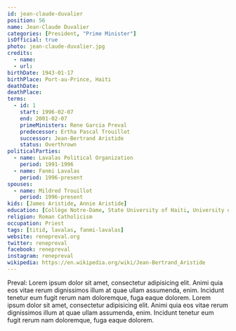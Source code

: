 ```yaml
---
id: jean-claude-duvalier
position: 56
name: Jean-Claude Duvalier
categories: [President, "Prime Minister"]
isOfficial: true
photo: jean-claude-duvalier.jpg
credits:
  - name:
  - url:
birthDate: 1943-01-17
birthPlace: Port-au-Prince, Haiti
deathDate:
deathPlace:
terms:
  - id: 1
    start: 1996-02-07
    end: 2001-02-07
    primeMinisters: Rene Garcia Preval
    predecessor: Ertha Pascal Trouillot
    successor: Jean-Bertrand Aristide
    status: Overthrown
politicalParties:
  - name: Lavalas Political Organization
    period: 1991-1996
  - name: Fanmi Lavalas
    period: 1996-present
spouses:
  - name: Mildred Trouillot
    period: 1996-present
kids: [James Aristide, Annie Aristide]
education: [Collège Notre-Dame, State University of Haiti, University of South Africa]
religion: Roman Catholicism
occupation: Priest
tags: [titid, lavalas, fanmi-lavalas]
website: renepreval.org
twitter: renepreval
facebook: renepreval
instagram: renepreval
wikipedia: https://en.wikipedia.org/wiki/Jean-Bertrand_Aristide
---
```

Preval: Lorem ipsum dolor sit amet, consectetur adipisicing elit. Animi quia eos vitae rerum dignissimos illum at quae ullam assumenda, enim. Incidunt tenetur eum fugit rerum nam doloremque, fuga eaque dolorem. Lorem ipsum dolor sit amet, consectetur adipisicing elit. Animi quia eos vitae rerum dignissimos illum at quae ullam assumenda, enim. Incidunt tenetur eum fugit rerum nam doloremque, fuga eaque dolorem.
